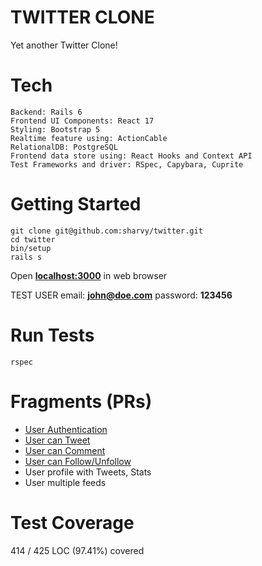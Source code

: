 # TWITTER CLONE
Yet another Twitter Clone!

# Tech
```
Backend: Rails 6
Frontend UI Components: React 17
Styling: Bootstrap 5
Realtime feature using: ActionCable
RelationalDB: PostgreSQL
Frontend data store using: React Hooks and Context API
Test Frameworks and driver: RSpec, Capybara, Cuprite
```

# Getting Started
```
git clone git@github.com:sharvy/twitter.git
cd twitter
bin/setup
rails s
```
Open [**localhost:3000**](http://localhost:3000) in web browser

TEST USER
email: **john@doe.com**
password: **123456**

# Run Tests
```
rspec
```

# Fragments (PRs)
- [User Authentication](https://github.com/sharvy/twitter/pull/8)
- [User can Tweet](https://github.com/sharvy/twitter/pull/9)
- [User can Comment](https://github.com/sharvy/twitter/pull/10)
- [User can Follow/Unfollow](https://github.com/sharvy/twitter/pull/11)
- User profile with Tweets, Stats
- User multiple feeds

# Test Coverage
414 / 425 LOC (97.41%) covered
